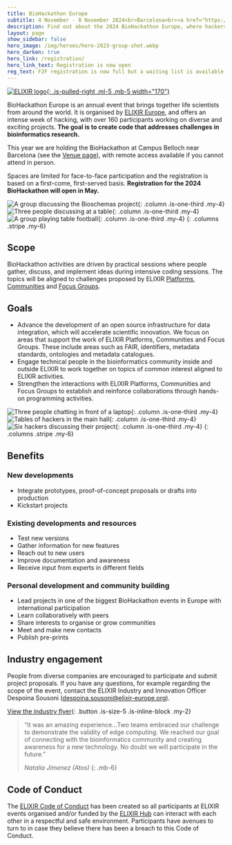 ```yaml
---
title: BioHackathon Europe
subtitle: 4 November - 8 November 2024<br>Barcelona<br><a href="https://twitter.com/hashtag/BioHackEU24" class="is-size-6 ">#BioHackEU24</a></span>
description: Find out about the 2024 BioHackathon Europe, where hackers get together to make life science research easier.
layout: page
show_sidebar: false
hero_image: /img/heroes/hero-2023-group-shot.webp
hero_darken: true
hero_link: /registration/
hero_link_text: Registration is now open
reg_text: F2F registration is now full but a waiting list is available
---
```


[![ELIXIR logo](/img/elixir-logo.svg){: .is-pulled-right .ml-5 .mb-5 width="170"}](https://elixir-europe.org/)

BioHackathon Europe is an annual event that brings together life scientists from around the world. It is organised by [ELIXIR Europe](https://elixir-europe.org/), and offers an intense week of hacking, with over 160 participants working on diverse and exciting projects. **The goal is to create code that addresses challenges in bioinformatics research.** 

This year we are holding the BioHackathon at Campus Belloch near Barcelona (see the [Venue page](/venue/)), with remote access available if you cannot attend in person.

Spaces are limited for face-to-face participation and the registration is based on a first-come, first-served basis. **Registration for the 2024 BioHackathon will open in May.**

<!---
Images below wrap in a <p> tag. To-do: include images or find another 
workaround to avoid this, whilst still keeping the file easy to edit.
The 'markdown="1"' attribute on a <div> doesn't seem to work here.
Maybe just include them (but less intuitive to edit that way).
-->

![A group discussing the Bioschemas project](/img/square-tile-meeting-herve.webp){: .column .is-one-third .my-4}
![Three people discussing at a table](/img/square-tile-chat-toshiaki.webp){: .column .is-one-third .my-4}
![A group playing table football](/img/square-tile-table-football.webp){: .column .is-one-third .my-4}
{: .columns .stripe .my-6}

## Scope
BioHackathon activities are driven by practical sessions where people gather, discuss, and implement ideas during intensive coding sessions. The topics will be aligned to challenges proposed by ELIXIR [Platforms](https://elixir-europe.org/platforms), [Communities](https://elixir-europe.org/communities) and [Focus Groups](https://elixir-europe.org/focus-groups).

## Goals
  * Advance the development of an open source infrastructure for data integration, which will accelerate scientific innovation. We focus on areas that support the work of ELIXIR Platforms, Communities and Focus Groups. These include areas such as FAIR, identifiers, metadata standards, ontologies and metadata catalogues.
  * Engage technical people in the bioinformatics community inside and outside ELIXIR to work together on topics of common interest aligned to ELIXIR activities.
  * Strengthen the interactions with ELIXIR Platforms, Communities and Focus Groups to establish and reinforce collaborations through hands-on programming activities.
  
![Three people chatting in front of a laptop](/img/square-tile-table-chat.webp){: .column .is-one-third .my-4}
![Tables of hackers in the main hall](/img/square-tile-barcelona-hall.webp){: .column .is-one-third .my-4}
![Six hackers discussing their project](/img/square-tile-table-working.webp){: .column .is-one-third .my-4}
{: .columns .stripe .my-6}

## Benefits
### New developments
  * Integrate prototypes, proof-of-concept proposals or drafts into production
  * Kickstart projects

### Existing developments and resources
  * Test new versions
  * Gather information for new features
  * Reach out to new users
  * Improve documentation and awareness
  * Receive input from experts in different fields

### Personal development and community building
  * Lead projects in one of the biggest BioHackathon events in Europe with international participation
  * Learn collaboratively with peers
  * Share interests to organise or grow communities
  * Meet and make new contacts
  * Publish pre-prints

## Industry engagement
People from diverse companies are encouraged to participate and submit project proposals. If you have any questions, for example regarding the scope of the event, contact the ELIXIR Industry and Innovation Officer Despoina Sousoni (<despoina.sousoni@elixir-europe.org>).

[View the industry flyer](https://www.google.com/url?q=https://drive.google.com/file/d/1mDaPGDzsffCVHsqVWeiI5OkVYR3XOxaK/view?usp%3Dsharing&sa=D&source=docs&ust=1708618300910606&usg=AOvVaw345L9WOY6g7xj711NVItqr){: .button .is-size-5 .is-inline-block .my-2}

>“It was an amazing experience...Two teams embraced our challenge to demonstrate the validity of edge computing. We reached our  goal of connecting with the bioinformatics community and creating awareness for a new technology. No doubt we will participate in the future.”
>
>_Natalia Jimenez (Atos)_
{: .mb-6}

## Code of Conduct
The [ELIXIR Code of Conduct](https://elixir-europe.org/events/code-of-conduct) has been created so all participants at ELIXIR events organised and/or funded by the [ELIXIR Hub](https://elixir-europe.org/about-us/who-we-are) can interact with each other in a respectful and safe environment. Participants have avenues to turn to in case they believe there has been a breach to this Code of Conduct.

